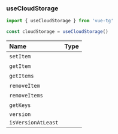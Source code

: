 ### useCloudStorage

```ts
import { useCloudStorage } from 'vue-tg'

const cloudStorage = useCloudStorage()
```

| Name               | Type                                                                                               |
| :----------------- | :------------------------------------------------------------------------------------------------- |
| `setItem`          | <!--@include: @/generated/CloudStorage-setItem.md --><br/><Badge type="info" text="⭐️ async" />     |
| `getItem`          | <!--@include: @/generated/CloudStorage-getItem.md --><br/><Badge type="info" text="⭐️ async" />     |
| `getItems`         | <!--@include: @/generated/CloudStorage-getItems.md --><br/><Badge type="info" text="⭐️ async" />    |
| `removeItem`       | <!--@include: @/generated/CloudStorage-removeItem.md --><br/><Badge type="info" text="⭐️ async" />  |
| `removeItems`      | <!--@include: @/generated/CloudStorage-removeItems.md --><br/><Badge type="info" text="⭐️ async" /> |
| `getKeys`          | <!--@include: @/generated/CloudStorage-getKeys.md --><br/><Badge type="info" text="⭐️ async" />     |
| `version`          | <!--@include: @/generated/WebApp-version.md -->                                                    |
| `isVersionAtLeast` | <!--@include: @/generated/WebApp-isVersionAtLeast.md -->                                           |
